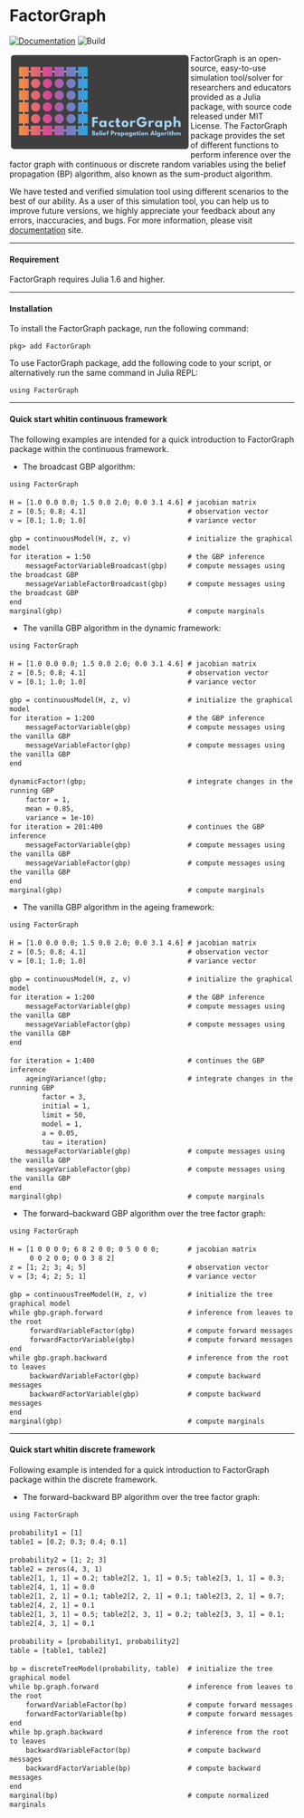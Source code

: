 # FactorGraph

[![Documentation][documentation-badge]][documentation] ![Build][build-badge]


<a href="https://mcosovic.github.io/FactorGraph.jl/stable/"><img align="left" width="320" src="/docs/src/assets/logo2.svg" /></a>

FactorGraph is an open-source, easy-to-use simulation tool/solver for researchers and educators provided as a Julia package, with source code released under MIT License. The FactorGraph package provides the set of different functions to perform inference over the factor graph with continuous or discrete random variables using the belief propagation (BP) algorithm, also known as the sum-product algorithm.

We have tested and verified simulation tool using different scenarios to the best of our ability. As a user of this simulation tool, you can help us to improve future versions, we highly appreciate your feedback about any errors, inaccuracies, and bugs. For more information, please visit [documentation][documentation] site.

---

#### Requirement
FactorGraph requires Julia 1.6 and higher.

---

#### Installation
To install the FactorGraph package, run the following command:
```julia-repl
pkg> add FactorGraph
```

To use FactorGraph package, add the following code to your script, or alternatively run the same command in Julia REPL:
```julia-repl
using FactorGraph
```

---

#### Quick start whitin continuous framework
The following examples are intended for a quick introduction to FactorGraph package within the continuous framework.

- The broadcast GBP algorithm:
```julia-repl
using FactorGraph

H = [1.0 0.0 0.0; 1.5 0.0 2.0; 0.0 3.1 4.6] # jacobian matrix
z = [0.5; 0.8; 4.1]                         # observation vector
v = [0.1; 1.0; 1.0]                         # variance vector

gbp = continuousModel(H, z, v)              # initialize the graphical model
for iteration = 1:50                        # the GBP inference
    messageFactorVariableBroadcast(gbp)     # compute messages using the broadcast GBP
    messageVariableFactorBroadcast(gbp)     # compute messages using the broadcast GBP
end
marginal(gbp)                               # compute marginals
```

- The vanilla GBP algorithm in the dynamic framework:
```julia-repl
using FactorGraph

H = [1.0 0.0 0.0; 1.5 0.0 2.0; 0.0 3.1 4.6] # jacobian matrix
z = [0.5; 0.8; 4.1]                         # observation vector
v = [0.1; 1.0; 1.0]                         # variance vector

gbp = continuousModel(H, z, v)              # initialize the graphical model
for iteration = 1:200                       # the GBP inference
    messageFactorVariable(gbp)              # compute messages using the vanilla GBP
    messageVariableFactor(gbp)              # compute messages using the vanilla GBP
end

dynamicFactor!(gbp;                         # integrate changes in the running GBP
    factor = 1,
    mean = 0.85,
    variance = 1e-10)
for iteration = 201:400                     # continues the GBP inference
    messageFactorVariable(gbp)              # compute messages using the vanilla GBP
    messageVariableFactor(gbp)              # compute messages using the vanilla GBP
end
marginal(gbp)                               # compute marginals
```

- The vanilla GBP algorithm in the ageing framework:
```julia-repl
using FactorGraph

H = [1.0 0.0 0.0; 1.5 0.0 2.0; 0.0 3.1 4.6] # jacobian matrix
z = [0.5; 0.8; 4.1]                         # observation vector
v = [0.1; 1.0; 1.0]                         # variance vector

gbp = continuousModel(H, z, v)              # initialize the graphical model
for iteration = 1:200                       # the GBP inference
    messageFactorVariable(gbp)              # compute messages using the vanilla GBP
    messageVariableFactor(gbp)              # compute messages using the vanilla GBP
end

for iteration = 1:400                       # continues the GBP inference
    ageingVariance!(gbp;                    # integrate changes in the running GBP
        factor = 3,
        initial = 1,
        limit = 50,
        model = 1,
        a = 0.05,
        tau = iteration)
    messageFactorVariable(gbp)              # compute messages using the vanilla GBP
    messageVariableFactor(gbp)              # compute messages using the vanilla GBP
end
marginal(gbp)                               # compute marginals
```

 - The forward–backward GBP algorithm over the tree factor graph:
```julia-repl
using FactorGraph

H = [1 0 0 0 0; 6 8 2 0 0; 0 5 0 0 0;       # jacobian matrix
     0 0 2 0 0; 0 0 3 8 2]
z = [1; 2; 3; 4; 5]                         # observation vector
v = [3; 4; 2; 5; 1]                         # variance vector

gbp = continuousTreeModel(H, z, v)          # initialize the tree graphical model
while gbp.graph.forward                     # inference from leaves to the root
     forwardVariableFactor(gbp)             # compute forward messages
     forwardFactorVariable(gbp)             # compute forward messages
end
while gbp.graph.backward                    # inference from the root to leaves
     backwardVariableFactor(gbp)            # compute backward messages
     backwardFactorVariable(gbp)            # compute backward messages
end
marginal(gbp)                               # compute marginals
```

---

#### Quick start whitin discrete framework
Following example is intended for a quick introduction to FactorGraph package within the discrete framework.

 - The forward–backward BP algorithm over the tree factor graph:
```julia-repl
using FactorGraph

probability1 = [1]
table1 = [0.2; 0.3; 0.4; 0.1]

probability2 = [1; 2; 3]
table2 = zeros(4, 3, 1)
table2[1, 1, 1] = 0.2; table2[2, 1, 1] = 0.5; table2[3, 1, 1] = 0.3; table2[4, 1, 1] = 0.0
table2[1, 2, 1] = 0.1; table2[2, 2, 1] = 0.1; table2[3, 2, 1] = 0.7; table2[4, 2, 1] = 0.1
table2[1, 3, 1] = 0.5; table2[2, 3, 1] = 0.2; table2[3, 3, 1] = 0.1; table2[4, 3, 1] = 0.1

probability = [probability1, probability2]
table = [table1, table2]

bp = discreteTreeModel(probability, table)  # initialize the tree graphical model
while bp.graph.forward                      # inference from leaves to the root
    forwardVariableFactor(bp)               # compute forward messages
    forwardFactorVariable(bp)               # compute forward messages
end
while bp.graph.backward                     # inference from the root to leaves
    backwardVariableFactor(bp)              # compute backward messages
    backwardFactorVariable(bp)              # compute backward messages
end
marginal(bp)                                # compute normalized marginals
```

[documentation-badge]: https://github.com/mcosovic/FactorGraph.jl/workflows/Documentation/badge.svg
[build-badge]: https://github.com/mcosovic/FactorGraph.jl/workflows/Build/badge.svg
[documentation]: https://mcosovic.github.io/FactorGraph.jl/stable/
